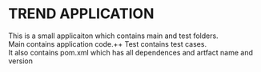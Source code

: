 # TREND APPLICATION

This is a small applicaiton which contains main and test folders.  
Main contains application code.++ 
Test contains test cases.  
It also contains pom.xml which has all dependences and artfact name and version

